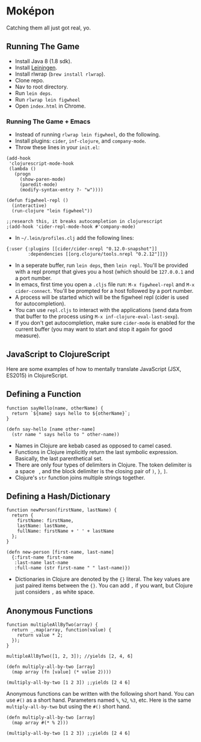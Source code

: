 # Moképon

Catching them all just got real, yo.

## Running The Game

- Install Java 8 (1.8 sdk).
- Install [Leiningen](http://leiningen.org/).
- Install rlwrap (`brew install rlwrap`).
- Clone repo.
- Nav to root directory.
- Run `lein deps`.
- Run `rlwrap lein figwheel`
- Open `index.html` in Chrome.

### Running The Game + Emacs

- Instead of running `rlwrap lein figwheel`, do the following.
- Install plugins: `cider`, `inf-clojure`, and `company-mode`.
- Throw these lines in your `init.el`:

```
(add-hook
 'clojurescript-mode-hook
 (lambda ()
   (progn
     (show-paren-mode)
     (paredit-mode)
     (modify-syntax-entry ?- "w"))))

(defun figwheel-repl ()
  (interactive)
  (run-clojure "lein figwheel"))

;;research this, it breaks autocompletion in clojurescript
;(add-hook 'cider-repl-mode-hook #'company-mode)
```

- In `~/.lein/profiles.clj` add the following lines:
```
{:user {:plugins [[cider/cider-nrepl "0.12.0-snapshot"]]
        :dependencies [[org.clojure/tools.nrepl "0.2.12"]]}}
```
- In a seperate buffer, run `lein deps`, then `lein repl`. You'll be
  provided with a repl prompt that gives you a host (which should be
  `127.0.0.1` and a port number.
- In emacs, first time you open a `.cljs` file run: `M-x figwheel-repl` and `M-x
  cider-connect`. You'll be prompted for a host followed by a port number.
- A process will be started which will be the figwheel repl (cider is
  used for autocompletion).
- You can use `repl.cljs` to interact with the applications (send data
  from that buffer to the process using `M-x inf-clojure-eval-last-sexp`).
- If you don't get autocompletion, make sure `cider-mode` is enabled
  for the current buffer (you may want to start and stop it again for
  good measure).


## JavaScript to ClojureScript

Here are some examples of how to mentally translate JavaScript (JSX, ES2015)
in ClojureScript.

## Defining a Function

```
function sayHello(name, otherName) {
  return `${name} says hello to ${otherName}`;
}

(defn say-hello [name other-name]
  (str name " says hello to " other-name))
```

- Names in Clojure are kebab cased as opposed to camel cased.
- Functions in Clojure implicitly return the last symbolic
  expression. Basically, the last parenthetical set.
- There are only four types of delimiters in Clojure. The token
  delimiter is a space ` `, and the block delimiter is the
  closing pair of `)`, `}`, `]`.
- Clojure's `str` function joins multiple strings together.


## Defining a Hash/Dictionary

```
function newPerson(firstName, lastName) {
  return {
    firstName: firstName,
    lastName: lastName,
    fullName: firstName + ' ' + lastName
  };
}

(defn new-person [first-name, last-name]
  {:first-name first-name
   :last-name last-name
   :full-name (str first-name " " last-name)})
```

- Dictionaries in Clojure are denoted by the `{}` literal. The key
  values are just paired items between the `{}`. You can add `,` if
  you want, but Clojure just considers `,` as white space.

## Anonymous Functions

```
function multipleAllByTwo(array) {
  return _.map(array, function(value) {
    return value * 2;
  });
}

multipleAllByTwo([1, 2, 3]); //yields [2, 4, 6]

(defn multiply-all-by-two [array]
  (map array (fn [value] (* value 2))))

(multiply-all-by-two [1 2 3]) ;;yields [2 4 6]
```

Anonymous functions can be written with the following short hand. You
can use `#()` as a short hand. Parameters named `%`, `%2`, `%3`,
etc. Here is the same `multiply-all-by-two` but using the `#()` short hand.

```
(defn multiply-all-by-two [array]
  (map array #(* % 2)))

(multiply-all-by-two [1 2 3]) ;;yields [2 4 6]
```
